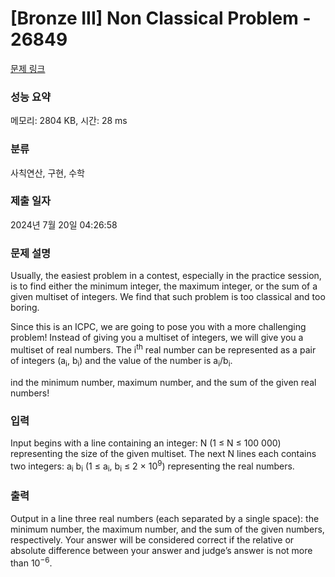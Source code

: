 # [Bronze III] Non Classical Problem - 26849 

[문제 링크](https://www.acmicpc.net/problem/26849) 

### 성능 요약

메모리: 2804 KB, 시간: 28 ms

### 분류

사칙연산, 구현, 수학

### 제출 일자

2024년 7월 20일 04:26:58

### 문제 설명

<p>Usually, the easiest problem in a contest, especially in the practice session, is to find either the minimum integer, the maximum integer, or the sum of a given multiset of integers. We find that such problem is too classical and too boring.</p>

<p>Since this is an ICPC, we are going to pose you with a more challenging problem! Instead of giving you a multiset of integers, we will give you a multiset of real numbers. The i<sup>th</sup> real number can be represented as a pair of integers (a<sub>i</sub>, b<sub>i</sub>) and the value of the number is a<sub>i</sub>/b<sub>i</sub>.</p>

<p>ind the minimum number, maximum number, and the sum of the given real numbers!</p>

### 입력 

 <p>Input begins with a line containing an integer: N (1 ≤ N ≤ 100 000) representing the size of the given multiset. The next N lines each contains two integers: a<sub>i</sub> b<sub>i</sub> (1 ≤ a<sub>i</sub>, b<sub>i</sub> ≤ 2 × 10<sup>9</sup>) representing the real numbers.</p>

### 출력 

 <p>Output in a line three real numbers (each separated by a single space): the minimum number, the maximum number, and the sum of the given numbers, respectively. Your answer will be considered correct if the relative or absolute difference between your answer and judge’s answer is not more than 10<sup>−6</sup>.</p>

